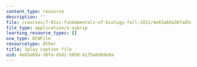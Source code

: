 ```yaml
---
content_type: resource
description: ''
file: /courses/7-01sc-fundamentals-of-biology-fall-2011/4e83a69a36fad5d15050b175a6d69e0a_DRBREvFL19g.srt
file_type: application/x-subrip
learning_resource_types: []
ocw_type: OCWFile
resourcetype: Other
title: 3play caption file
uid: 4e83a69a-36fa-d5d1-5050-b175a6d69e0a
---
```

